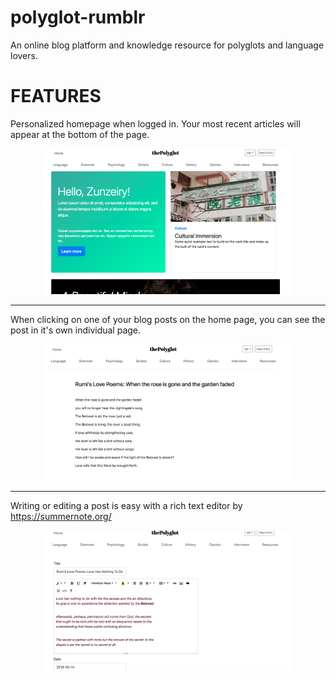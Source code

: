 # polyglot-rumblr
An online blog platform and knowledge resource for polyglots and language lovers.

# FEATURES

Personalized homepage when logged in. Your most recent articles will appear at the bottom of the page.
<div align="center">
    <img src="/project/loggedhome.png" width="400px"</img> 
</div>
<hr>

When clicking on one of your blog posts on the home page, you can see the post in it's own individual page. 
<div align="center">
    <img src="/project/postpage.png" width="400px"</img> 
</div>
<hr>

Writing or editing a post is easy with a rich text editor by https://summernote.org/
<div align="center">
    <img src="/project/richtext.png" width="400px"</img> 
</div>
